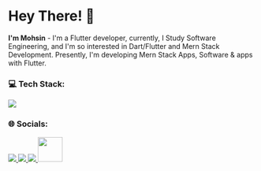 # Hey There! 👋

**I'm Mohsin** - I'm a Flutter developer, currently, I Study Software Engineering, and I'm so interested in Dart/Flutter and Mern Stack Development. Presently, I'm developing Mern Stack Apps, Software & apps with Flutter.

### 💻 Tech Stack:

<a href="#">
    <img src="https://skillicons.dev/icons?i=dart,flutter,mongodb,express,react,nodejs,photoshop,illustrator,xd,vscode,git,github&theme=dark" />
  </a>
  
### 🌐 Socials:
<a href="https://instagram.com/mosen_here">
    <img src="https://skillicons.dev/icons?i=instagram&theme=dark" />
  </a>
  <a href="https://twitter.com/MirXaMohsin3">
    <img src="https://skillicons.dev/icons?i=twitter&theme=dark" />
  </a>
  <a href="[https://linkedin.com/MirXaMohsin3](https://www.linkedin.com/in/muhammad-mohsin-133886261/)">
    <img src="https://skillicons.dev/icons?i=linkedin&theme=dark" />
  </a>
    <a href="https://mosen_dev03@gmail.com" target="_blank" rel="noreferrer"><img src="https://www.pngall.com/wp-content/uploads/12/Gmail-Logo-PNG-Cutout.png" height="50"  /></a>
